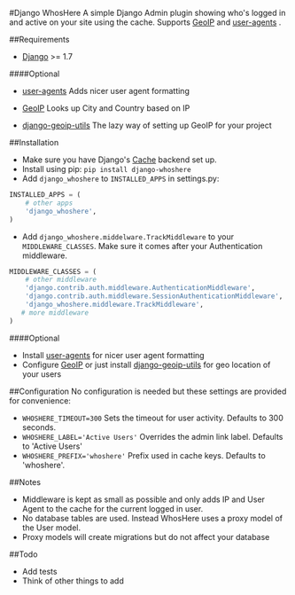 #Django WhosHere
A simple Django Admin plugin showing who's logged in and active on your site using the cache. Supports [GeoIP](https://docs.djangoproject.com/en/1.8/ref/contrib/gis/geoip/) and [user-agents](https://github.com/selwin/python-user-agents) .

##Requirements

- [Django](https://www.djangoproject.com) >= 1.7

####Optional

- [user-agents](https://github.com/selwin/python-user-agents)  Adds nicer user agent formatting

- [GeoIP](https://docs.djangoproject.com/en/1.8/ref/contrib/gis/geoip/)  Looks up City and Country based on IP

- [django-geoip-utils](https://github.com/Gidsy/django-geoip-utils) The lazy way of setting up GeoIP for your project

##Installation
- Make sure you have Django's [Cache](https://docs.djangoproject.com/en/1.8/topics/cache/)  backend set up.
- Install using pip: `pip install django-whoshere`
- Add `django_whoshere` to `INSTALLED_APPS` in settings.py:
```python
INSTALLED_APPS = (
    # other apps
    'django_whoshere',
)
```
- Add `django_whoshere.middelware.TrackMiddleware` to your `MIDDLEWARE_CLASSES`. 
Make sure it comes after your Authentication middleware.

```python
MIDDLEWARE_CLASSES = (
    # other middleware
    'django.contrib.auth.middleware.AuthenticationMiddleware',
    'django.contrib.auth.middleware.SessionAuthenticationMiddleware',
    'django_whoshere.middleware.TrackMiddleware',
   # more middleware
)
```  
####Optional
- Install  [user-agents](https://github.com/selwin/python-user-agents) for nicer user agent formatting
- Configure [GeoIP](https://docs.djangoproject.com/en/1.8/ref/contrib/gis/geoip/)  or just install [django-geoip-utils](https://github.com/Gidsy/django-geoip-utils)  for geo location of your users

##Configuration
No configuration is needed but these settings are provided for convenience:

- `WHOSHERE_TIMEOUT=300`
Sets the timeout for user activity. Defaults to 300 seconds.
- `WHOSHERE_LABEL='Active Users'`
Overrides the admin link label. Defaults to 'Active Users'
- `WHOSHERE_PREFIX='whoshere'`
Prefix used in cache keys. Defaults to 'whoshere'.

##Notes
- Middleware is kept as small as possible and only adds IP and User Agent to the cache for the current logged in user.
- No database tables are used. Instead WhosHere uses a proxy model of the User model.
- Proxy models will create migrations but do not affect your database

##Todo
- Add tests
- Think of other things to add

